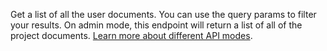 Get a list of all the user documents. You can use the query params to filter your results. On admin mode, this endpoint will return a list of all of the project documents. [Learn more about different API modes](/docs/modes).